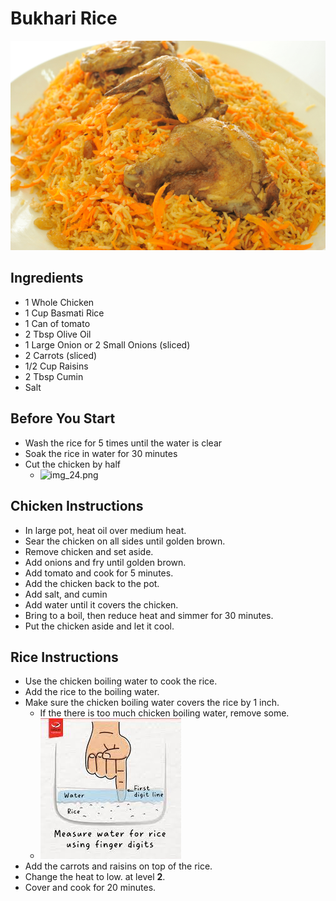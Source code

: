 # Bukhari Rice
![img_25.png](img_25.png ':size=300')


## Ingredients
- 1 Whole Chicken
- 1 Cup Basmati Rice
- 1 Can of tomato
- 2 Tbsp Olive Oil
- 1 Large Onion or 2 Small Onions (sliced)
- 2 Carrots (sliced)
- 1/2 Cup Raisins
- 2 Tbsp Cumin
- Salt 

## Before You Start
- Wash the rice for 5 times until the water is clear
- Soak the rice in water for 30 minutes
- Cut the chicken by half
  - ![img_24.png](img_24.png ':size=300')

## Chicken Instructions
- In large pot, heat oil over medium heat.
- Sear the chicken on all sides until golden brown.
- Remove chicken and set aside.
- Add onions and fry until golden brown.
- Add tomato and cook for 5 minutes.
- Add the chicken back to the pot.
- Add salt, and cumin
- Add water until it covers the chicken.
- Bring to a boil, then reduce heat and simmer for 30 minutes.
- Put the chicken aside and let it cool.

## Rice Instructions
- Use the chicken boiling water to cook the rice.
- Add the rice to the boiling water.
- Make sure the chicken boiling water covers the rice by 1 inch.
  - If the there is too much chicken boiling water, remove some. 
  - ![img_23.png](img_23.png ':size=300')
- Add the carrots and raisins on top of the rice.
- Change the heat to low. at level **2**.
- Cover and cook for 20 minutes.
